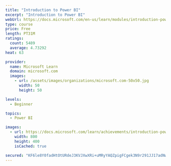 ```yaml
---
title: "Introduction to Power BI"
excerpt: "Introduction to Power BI"
webUrl: https://docs.microsoft.com/en-us/learn/modules/introduction-power-bi/
type: course
price: Free
length: PT31M
ratings:
  count: 5489
  average: 4.73292
heat: 63

provider:
  name: Microsoft Learn
  domain: microsoft.com
  images:
    - url: /assets/images/organizations/microsoft.com-50x50.jpg
      width: 50
      height: 50

levels:
  - Beginner

topics:
  - Power BI

images:
  - url: https://docs.microsoft.com/learn/achievements/introduction-power-bi-social.png
    width: 800
    height: 400
    isCached: true

secured: "KF6le8Y0fadHtOtURdeJ3KVJXwXRi+uMRyYAQZpigFCgek3N9r291JJ17adNwgp2BmlBZ67X+rDHyKaIDF90K4jBzoqfrhrDfWlJF7WR6P1t3w9FmtQIzuGSDsqES0mNEJDAMGaueZ0TPBRfkW9Bz5UeJ/kJiD96i3WeGxHuc0pS8NFO5hvJmt2QEvz4J8g+bOKoGBow5g/9nQ8yWDN0jzSG0ejP9pf8XH6I192hsAG+LOC+PR6BZWhDLERkBaKzDGnsF1+Uezj1DXnKt3u2//kP0I1GqBQ8YxO3vXJPzPT0mwsqp8fLFeUCo1ZFV55pscxdbeLTKjDzBx1wf8zoPeVH/Pb9otgmxFtt77aOR5/TLrqW5lKSy9rL244CNGvSR4Vu7SX2/25BqLwFqd0NKzQC3Baw7cpyHjRxYaaUg/U=;lxbBfrmPn/9c+g3TL9efUQ=="
---
```


